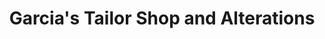---
title: "Garcia's Tailor Shop and Alterations"
url: /chicago/garcias-tailor-shop-and-alterations/
shop: tailor
---